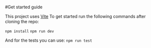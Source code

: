 #Get started guide

This project uses [Vite](https://vitejs.dev/)
To get started run the following commands after cloning the repo:

`npm install`
`npm run dev`

And for the tests you can use: 
`npm run test`